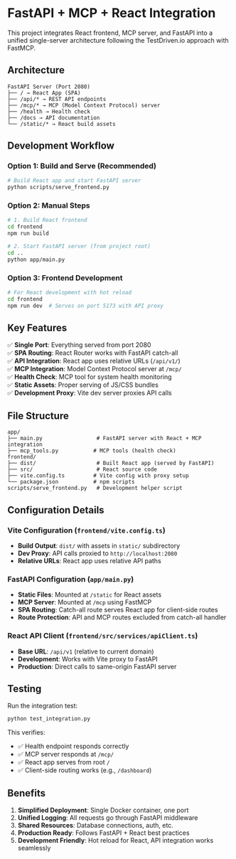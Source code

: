 # FastAPI + MCP + React Integration

This project integrates React frontend, MCP server, and FastAPI into a unified single-server architecture following the TestDriven.io approach with FastMCP.

## Architecture

```
FastAPI Server (Port 2080)
├── / → React App (SPA)
├── /api/* → REST API endpoints  
├── /mcp/* → MCP (Model Context Protocol) server
├── /health → Health check
├── /docs → API documentation
└── /static/* → React build assets
```

## Development Workflow

### Option 1: Build and Serve (Recommended)
```bash
# Build React app and start FastAPI server
python scripts/serve_frontend.py
```

### Option 2: Manual Steps
```bash
# 1. Build React frontend
cd frontend
npm run build

# 2. Start FastAPI server (from project root)
cd ..
python app/main.py
```

### Option 3: Frontend Development
```bash
# For React development with hot reload
cd frontend
npm run dev  # Serves on port 5173 with API proxy
```

## Key Features

✅ **Single Port**: Everything served from port 2080  
✅ **SPA Routing**: React Router works with FastAPI catch-all  
✅ **API Integration**: React app uses relative URLs (`/api/v1/`)  
✅ **MCP Integration**: Model Context Protocol server at `/mcp/`  
✅ **Health Check**: MCP tool for system health monitoring  
✅ **Static Assets**: Proper serving of JS/CSS bundles  
✅ **Development Proxy**: Vite dev server proxies API calls  

## File Structure

```
app/
├── main.py                 # FastAPI server with React + MCP integration
├── mcp_tools.py           # MCP tools (health check)
frontend/
├── dist/                   # Built React app (served by FastAPI)
├── src/                    # React source code
├── vite.config.ts         # Vite config with proxy setup
└── package.json           # npm scripts
scripts/serve_frontend.py   # Development helper script
```

## Configuration Details

### Vite Configuration (`frontend/vite.config.ts`)
- **Build Output**: `dist/` with assets in `static/` subdirectory
- **Dev Proxy**: API calls proxied to `http://localhost:2080`
- **Relative URLs**: React app uses relative API paths

### FastAPI Configuration (`app/main.py`)
- **Static Files**: Mounted at `/static` for React assets
- **MCP Server**: Mounted at `/mcp` using FastMCP
- **SPA Routing**: Catch-all route serves React app for client-side routes
- **Route Protection**: API and MCP routes excluded from catch-all handler

### React API Client (`frontend/src/services/apiClient.ts`)
- **Base URL**: `/api/v1` (relative to current domain)
- **Development**: Works with Vite proxy to FastAPI
- **Production**: Direct calls to same-origin FastAPI server

## Testing

Run the integration test:
```bash
python test_integration.py
```

This verifies:
- ✅ Health endpoint responds correctly
- ✅ MCP server responds at `/mcp/`
- ✅ React app serves from root `/`
- ✅ Client-side routing works (e.g., `/dashboard`)

## Benefits

1. **Simplified Deployment**: Single Docker container, one port
2. **Unified Logging**: All requests go through FastAPI middleware  
3. **Shared Resources**: Database connections, auth, etc.
4. **Production Ready**: Follows FastAPI + React best practices
5. **Development Friendly**: Hot reload for React, API integration works seamlessly